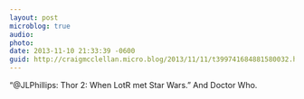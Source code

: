 ```yaml
---
layout: post
microblog: true
audio: 
photo: 
date: 2013-11-10 21:33:39 -0600
guid: http://craigmcclellan.micro.blog/2013/11/11/t399741684881580032.html
---
```

“@JLPhillips: Thor 2: When LotR met Star Wars.” And Doctor Who.
